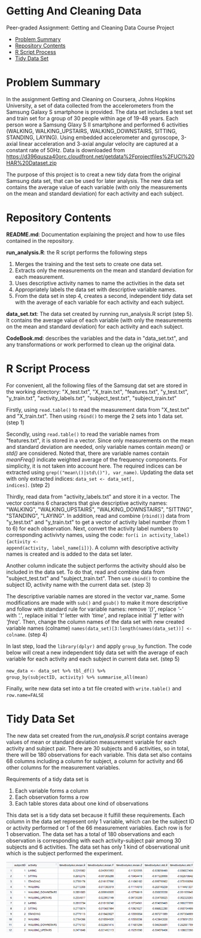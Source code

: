 # Getting And Cleaning Data
Peer-graded Assignment: Getting and Cleaning Data Course Project

* [Problem Summary](#summary)
* [Repository Contents](#contents)
* [R Script Process](#process)
* [Tidy Data Set](#dataset)

<h1 id=summary>Problem Summary </h1>

In the assignment Getting and Cleaning on Coursera, Johns Hopkins University, a set of data collected from the accelerometers from the Samsung Galaxy S smartphone is provided. The data set includes a test set and train set for a group of 30 people within age of 19-48 years. Each person wore a Samsung Glaxy S II smartphone and performed 6 activities (WALKING, WALKING_UPSTAIRS, WALKING_DOWNSTAIRS, SITTING, STANDING, LAYING). Using embedded accelerometer and gyroscope, 3-axial linear acceleration and 3-axial angular velocity are captured at a constant rate of 50Hz. Data is downloaded from
https://d396qusza40orc.cloudfront.net/getdata%2Fprojectfiles%2FUCI%20HAR%20Dataset.zip

The purpose of this project is to creat a new tidy data from the original Samsung data set, that can be used for later analysis. The new data set contains the average value of each variable (with only the measurements on the mean and standard deviation) for each activity and each subject. 

<h1 id=contents>Repository Contents</h1>

**README.md**: Documentation explaining the project and how to use files contained in the repository. 

**run_analysis.R**: the R script performs the following steps
  1. Merges the training and the test sets to create one data set.
  2. Extracts only the measurements on the mean and standard deviation for each measurement.
  3. Uses descriptive activity names to name the activities in the data set
  4. Appropriately labels the data set with descriptive variable names.
  5. From the data set in step 4, creates a second, independent tidy data set with the average of each variable for each activity and        each subject.

**data_set.txt**: The data set created by running run_analysis.R script (step 5). It contains the average value of each variable (with only the measurements on the mean and standard deviation) for each activity and each subject. 

**CodeBook.md**: describes the variables and the data in "data_set.txt", and any transformations or work performed to clean up the original data.  

<h1 id=process>R Script Process </h1>

For convenient, all the following files of the Samsung dat set are stored in the working directory: "X_test.txt", "X_train.txt", "features.txt", "y_test.txt", "y_train.txt", "activity_labels.txt", "subject_test.txt", "subject_train.txt"

Firstly, using <code>read.table()</code> to read the measurement data from "X_test.txt" and "X_train.txt". Then using <code>rbind()</code> to merge the 2 sets into 1 data set. (step 1)

Secondly, using <code>read.table()</code> to read the variable names from "features.txt", it is stored in a vector. Since only measurements on the mean and standard deviation are needed, only variable names contain *mean()* or *std()* are considered. Noted that, there are variable names contain *meanFreq()* indicate weighted average of the frequency components. For simplicity, it is not taken into account here. The required indices can be extracted using <code>grep(("mean\\()|std\\()"), var_name)</code>. Updating the data set with only extracted indices: <code>data_set <- data_set[, indices]</code>. (step 2)

Thirdly, read data from "activity_labels.txt" and store it in a vector. The vector contains 6 characters that give descriptive activity names: "WALKING", "WALKING_UPSTAIRS", "WALKING_DOWNSTAIRS", "SITTING", "STANDING", "LAYING". In addition, read and combine (<code>rbind()</code>) data from "y_test.txt" and "y_train.txt" to get a vector of activity label number (from 1 to 6) for each observation. Next, convert the activity label numbers to corresponding activivty names, using the code: <code>for(i in activity_label){activity <- append(activity, label_name[i])}</code>. A column with descriptive activity names is created and is added to the data set later. 

Another column indicate the subject performs the activity should also be included in the data set. To do that, read and combine data from "subject_test.txt" and "subject_train.txt". Then use <code>cbind()</code> to combine the subject ID, activity name with the current data set. (step 3)

The descriptive variable names are stored in the vector var_name. Some modifications are made with <code>sub()</code> and <code>gsub()</code> to make it more descriptive and follow with standard rule for variable names: remove *'()'*, replace *'-'* with *'.'*, replace initial *'t'* letter with *'time'*, and replace initial *'f'* letter with *'freq'*. Then, change the column names of the data set with new created variable names (colname) <code>names(data_set)[3:length(names(data_set))] <- colname</code>. (step 4)

In last step, load the <code>library(dplyr)</code> and apply <code>group_by</code> function. The code below will creat a new independent tidy data set with the average of each variable for each activity and each subject in current data set. (step 5)

<code>new_data <- data_set %>% tbl_df() %>%
     group_by(subjectID, activity) %>%
     summarise_all(mean)</code>
     
 Finally, write new data set into a txt file created with <code>write.table()</code> and <code>row.name=FALSE</code>
 
<h1 id=dataset>Tidy Data Set </h1> 

The new data set created from the *run_analysis.R* script contains average values of mean or standard deviation measurement variable for each activity and subject pair. There are 30 subjects and 6 activities, so in total, there will be 180 observations for each variable. This data set also contains 68 columns including a column for subject, a column for activity and 66 other columns for the measurement variables. 

Requirements of a tidy data set is 

  1. Each variable forms a column
  2. Each observation forms a row
  3. Each table stores data about one kind of observations
  
This data set is a tidy data set because it fulfill these requirements. Each column in the data set represent only 1 variable, which can be the subject ID or activity performed or 1 of the 66 measurement variables. Each row is for 1 observation. The data set has a total of 180 observations and each observation is corresponding with each activity-subject pair among 30 subjects and 6 activities. The data set has only 1 kind of observational unit which is the subject performed the experiment. 

![alt text](https://github.com/hsha0107/GettingAndCleaningData/blob/master/sample_image.png)
